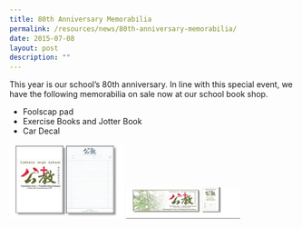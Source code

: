 ```yaml
---
title: 80th Anniversary Memorabilia
permalink: /resources/news/80th-anniversary-memorabilia/
date: 2015-07-08
layout: post
description: ""
---
```

This year is our school’s 80th anniversary. In line with this special event, we have the following memorabilia on sale now at our school book shop.

*   Foolscap pad
*   Exercise Books and Jotter Book
*   Car Decal

<img src="/images/pn78.png" style="width:40%">
<img src="/images/pn79.png" style="width:40%">